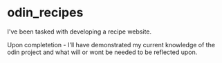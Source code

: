# odin_recipes

I've been tasked with developing a recipe website.

Upon completetion - I'll have demonstrated my current knowledge of the odin project and what will or wont be needed to be reflected upon.